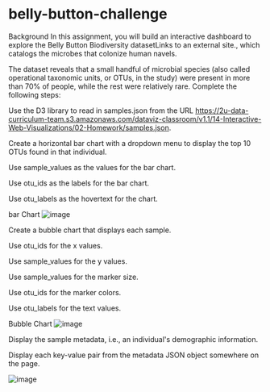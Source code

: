 # belly-button-challenge
Background
In this assignment, you will build an interactive dashboard to explore the Belly Button Biodiversity datasetLinks to an external site., which catalogs the microbes that colonize human navels.

The dataset reveals that a small handful of microbial species (also called operational taxonomic units, or OTUs, in the study) were present in more than 70% of people, while the rest were relatively rare.
Complete the following steps:

Use the D3 library to read in samples.json from the URL https://2u-data-curriculum-team.s3.amazonaws.com/dataviz-classroom/v1.1/14-Interactive-Web-Visualizations/02-Homework/samples.json.

Create a horizontal bar chart with a dropdown menu to display the top 10 OTUs found in that individual.

Use sample_values as the values for the bar chart.

Use otu_ids as the labels for the bar chart.

Use otu_labels as the hovertext for the chart.

bar Chart
![image](https://user-images.githubusercontent.com/109754188/220208333-5f4a8e4d-bb18-41c3-87ef-afa4aa44e53a.png)

Create a bubble chart that displays each sample.

Use otu_ids for the x values.

Use sample_values for the y values.

Use sample_values for the marker size.

Use otu_ids for the marker colors.

Use otu_labels for the text values.

Bubble Chart
![image](https://user-images.githubusercontent.com/109754188/220208357-632c1ed0-f0ff-4c84-9428-7748d491c571.png)

Display the sample metadata, i.e., an individual's demographic information.

Display each key-value pair from the metadata JSON object somewhere on the page.

![image](https://user-images.githubusercontent.com/109754188/220208378-e33a26f3-b5ed-48df-8908-34c9e5af6e83.png)
